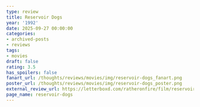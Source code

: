 ```yaml
---
type: review
title: Reservoir Dogs
year: '1992'
date: 2025-09-27 00:00:00
categories:
- archived-posts
- reviews
tags:
- movies
draft: false
rating: 3.5
has_spoilers: false
fanart_url: /thoughts/reviews/movies/img/reservoir-dogs_fanart.png
poster_url: /thoughts/reviews/movies/img/reservoir-dogs_poster.png
external_review_url: https://letterboxd.com/ratheronfire/film/reservoir-dogs/
page_name: reservoir-dogs
---
```


